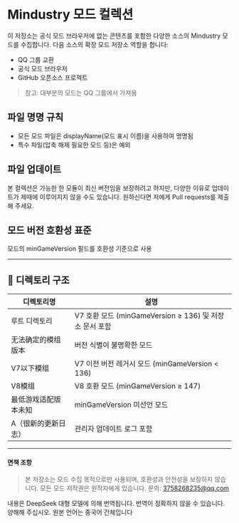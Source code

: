 # Mindustry 모드 컬렉션

이 저장소는 공식 모드 브라우저에 없는 콘텐츠를 포함한 다양한 소스의 Mindustry 모드를 수집합니다. 다음 소스의 확장 모드 저장소 역할을 합니다:
- QQ 그룹 교환
- 공식 모드 브라우저
- GitHub 오픈소스 프로젝트
> 참고: 대부분의 모드는 QQ 그룹에서 가져옴

## 파일 명명 규칙
- 모든 모드 파일은 displayName(모드 표시 이름)을 사용하여 명명됨
- 특수 파일(압축 해제 필요한 모드 등)은 예외

## 파일 업데이트
본 컬렉션은 가능한 한 모듈이 최신 버전임을 보장하려고 하지만, 다양한 이유로 업데이트가 제때에 이루어지지 않을 수도 있습니다. 원하신다면 저에게 Pull requests를 제출해 주세요.

## 모드 버전 호환성 표준
모드의 minGameVersion 필드를 호환성 기준으로 사용

---

## 📂 디렉토리 구조

| 디렉토리명 | 설명 |
|------------|------|
| 루트 디렉토리 | V7 호환 모드 (minGameVersion ≥ 136) 및 저장소 문서 포함 |
| 无法确定的模组版本 | 버전 식별이 불명확한 모드 |
| V7以下模组 | V7 이전 버전 레거시 모드 (minGameVersion < 136) |
| V8模组 | V8 호환 모드 (minGameVersion ≥ 147) |
| 最低游戏适配版本未知 | minGameVersion 미선언 모드 |
| A（很新的更新日志） | 관리자 업데이트 로그 포함 |

---
#### 면책 조항
> 본 저장소는 모드 수집 목적으로만 사용되며, 호환성과 안전성을 보장하지 않습니다. 모든 모드 저작권은 원작자에게 있습니다. 문의: 3758268235@qq.com

내용은 DeepSeek 대형 모델에 의해 번역됩니다. 번역이 정확하지 않을 수 있습니다. 양해해 주십시오. 원본 언어는 중국어 간체입니다
